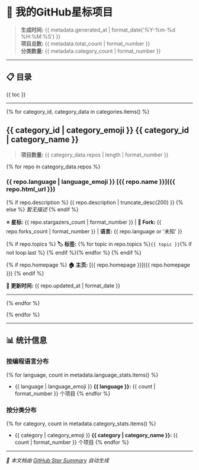 # 🌟 我的GitHub星标项目

> **生成时间:** {{ metadata.generated_at | format_date('%Y-%m-%d %H:%M:%S') }}  
> **项目总数:** {{ metadata.total_count | format_number }}  
> **分类数量:** {{ metadata.category_count | format_number }}  

---

## 📋 目录

{{ toc }}

---

{% for category_id, category_data in categories.items() %}
## {{ category_id | category_emoji }} {{ category_id | category_name }}

> **项目数量:** {{ category_data.repos | length | format_number }}

{% for repo in category_data.repos %}
### {{ repo.language | language_emoji }} [{{ repo.name }}]({{ repo.html_url }})

{% if repo.description %}
{{ repo.description | truncate_desc(200) }}
{% else %}
*暂无描述*
{% endif %}

**⭐ 星标:** {{ repo.stargazers_count | format_number }} | **🍴 Fork:** {{ repo.forks_count | format_number }} | **语言:** {{ repo.language or '未知' }}

{% if repo.topics %}
**🏷️ 标签:** {% for topic in repo.topics %}`{{ topic }}`{% if not loop.last %} {% endif %}{% endfor %}
{% endif %}

{% if repo.homepage %}
**🏠 主页:** [{{ repo.homepage }}]({{ repo.homepage }})
{% endif %}

**📅 更新时间:** {{ repo.updated_at | format_date }}

---

{% endfor %}

{% endfor %}

---

## 📊 统计信息

### 按编程语言分布
{% for language, count in metadata.language_stats.items() %}
- {{ language | language_emoji }} **{{ language }}:** {{ count | format_number }} 个项目
{% endfor %}

### 按分类分布
{% for category, count in metadata.category_stats.items() %}
- {{ category | category_emoji }} **{{ category | category_name }}:** {{ count | format_number }} 个项目
{% endfor %}

---

*📝 本文档由 [GitHub Star Summary](https://github.com/AllenHD/star-summary) 自动生成*
